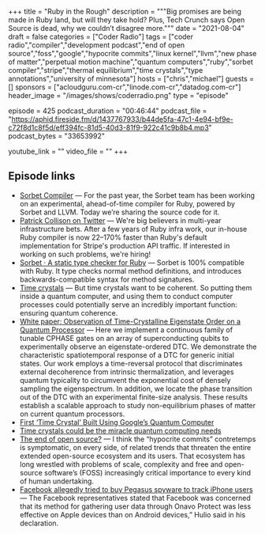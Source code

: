 +++
title = "Ruby in the Rough"
description = """Big promises are being made in Ruby land, but will they take hold? Plus, Tech Crunch says Open Source is dead, why we couldn’t disagree more."""
date = "2021-08-04"
draft = false
categories = ["Coder Radio"]
tags = ["coder radio","compiler","development podcast","end of open source","foss","google","hypocrite commits","linux kernel","llvm","new phase of matter","perpetual motion machine","quantum computers","ruby","sorbet compiler","stripe","thermal equilibrium","time crystals","type annotations","university of minnesota"]
hosts = ["chris","michael"]
guests = []
sponsors = ["acloudguru.com-cr","linode.com-cr","datadog.com-cr"]
header_image = "/images/shows/coderradio.png"
type = "episode"

episode = 425
podcast_duration = "00:46:44"
podcast_file = "https://aphid.fireside.fm/d/1437767933/b44de5fa-47c1-4e94-bf9e-c72f8d1c8f5d/eff394fc-81d5-40d3-81f9-922c41c9b8b4.mp3"
podcast_bytes = "33653992"

youtube_link = ""
video_file = ""
+++

## Episode links

  * [Sorbet Compiler](https://sorbet.org/blog/2021/07/30/open-sourcing-sorbet-compiler "Sorbet Compiler") — For the past year, the Sorbet team has been working on an experimental, ahead-of-time compiler for Ruby, powered by Sorbet and LLVM. Today we’re sharing the source code for it.
  * [Patrick Collison on Twitter](https://twitter.com/patrickc/status/1410269843585069056 "Patrick Collison on Twitter") — We're big believers in multi-year infrastructure bets. After a few years of Ruby infra work, our in-house Ruby compiler is now 22–170% faster than Ruby's default implementation for Stripe's production API traffic. If interested in working on such problems, we're hiring!
  * [Sorbet · A static type checker for Ruby](https://sorbet.org/ "Sorbet · A static type checker for Ruby") — Sorbet is 100% compatible with Ruby. It type checks normal method definitions, and introduces backwards-compatible syntax for method signatures.
  * [Time crystals](https://thenextweb.com/news/google-may-have-achieved-breakthrough-time-crystals "Time crystals") — But time crystals want to be coherent. So putting them inside a quantum computer, and using them to conduct computer processes could potentially serve an incredibly important function: ensuring quantum coherence.
  * [White paper: Observation of Time-Crystalline Eigenstate Order on a Quantum Processor](https://arxiv.org/abs/2107.13571 "White paper: Observation of Time-Crystalline Eigenstate Order on a Quantum Processor") — Here we implement a continuous family of tunable CPHASE gates on an array of superconducting qubits to experimentally observe an eigenstate-ordered DTC. We demonstrate the characteristic spatiotemporal response of a DTC for generic initial states. Our work employs a time-reversal protocol that discriminates external decoherence from intrinsic thermalization, and leverages quantum typicality to circumvent the exponential cost of densely sampling the eigenspectrum. In addition, we locate the phase transition out of the DTC with an experimental finite-size analysis. These results establish a scalable approach to study non-equilibrium phases of matter on current quantum processors.
  * [First ‘Time Crystal’ Built Using Google’s Quantum Computer](https://www.quantamagazine.org/first-time-crystal-built-using-googles-quantum-computer-20210730/ "First ‘Time Crystal’ Built Using Google’s Quantum Computer")
  * [Time crystals could be the miracle quantum computing needs](https://thenextweb.com/news/time-crystals-could-be-the-miracle-quantum-computing-needs "Time crystals could be the miracle quantum computing needs")
  * [The end of open source?](https://techcrunch.com/2021/07/18/the-end-of-open-source/ "The end of open source?") — I think the “hypocrite commits” contretemps is symptomatic, on every side, of related trends that threaten the entire extended open-source ecosystem and its users. That ecosystem has long wrestled with problems of scale, complexity and free and open-source software’s (FOSS) increasingly critical importance to every kind of human undertaking. 
  * [Facebook allegedly tried to buy Pegasus spyware to track iPhone users](https://www.cultofmac.com/698979/facebook-pegasus-nso-spyware-track-iphone-users/ "Facebook allegedly tried to buy Pegasus spyware to track iPhone users") — The Facebook representatives stated that Facebook was concerned that its method for gathering user data through Onavo Protect was less effective on Apple devices than on Android devices,” Hulio said in his declaration.

